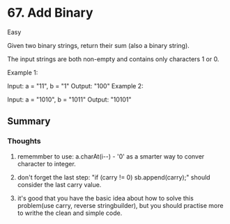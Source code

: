 # 67. Add Binary

Easy


Given two binary strings, return their sum (also a binary string).

The input strings are both non-empty and contains only characters 1 or 0.

Example 1:

Input: a = "11", b = "1"
Output: "100"
Example 2:

Input: a = "1010", b = "1011"
Output: "10101"


## Summary

### Thoughts

1. rememmber to use: a.charAt(i--) - '0' as a smarter way to conver character to integer.

2. don't forget the last step:  "if (carry != 0) sb.append(carry);" should consider the last carry value.

3. it's good that you have the basic idea about how to solve this problem(use carry, reverse stringbuilder), but you should practise more to writhe the clean and simple code.
